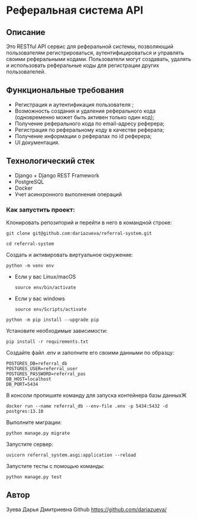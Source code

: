 # Реферальная система API

## Описание
Это RESTful API сервис для реферальной системы, позволяющий пользователям регистрироваться, аутентифицироваться и управлять своими реферальными кодами. Пользователи могут создавать, удалять и использовать реферальные коды для регистрации других пользователей.

## Функциональные требования
- Регистрация и аутентификация пользователя ;
- Возможность создания и удаления реферального кода (одновременно может быть активен только один код);
- Получение реферального кода по email-адресу реферера;
- Регистрация по реферальному коду в качестве реферала;
- Получение 	информации о рефералах по id реферера;
- UI документация.

## Технологический стек
- Django + Django REST Framework
- PostgreSQL
- Docker
- Учет асинхронного выполнения операций

### Как запустить проект:

Клонировать репозиторий и перейти в него в командной строке:

```
git clone git@github.com:dariazueva/referral-system.git
```

```
cd referral-system
```

Cоздать и активировать виртуальное окружение:

```
python -m venv env
```

* Если у вас Linux/macOS

    ```
    source env/bin/activate
    ```

* Если у вас windows

    ```
    source env/Scripts/activate
    ```

```
python -m pip install --upgrade pip
```

Установите необходимые зависимости:

```
pip install -r requirements.txt

```

Создайте файл .env и заполните его своими данными по образцу:

```
POSTGRES_DB=referral_db
POSTGRES_USER=referral_user
POSTGRES_PASSWORD=referral_pas
DB_HOST=localhost
DB_PORT=5434
```

В консоли пропишите команду для запуска контейнера базы данныхЖ
```
docker run --name referral_db --env-file .env -p 5434:5432 -d postgres:13.10
```

Выполните миграции:

```
python manage.py migrate

```

Запустите сервер:

```
uvicorn referral_system.asgi:application --reload
```

Запустите тесты с помощью команды:
```
python manage.py test
```


## Автор
Зуева Дарья Дмитриевна
Github https://github.com/dariazueva/